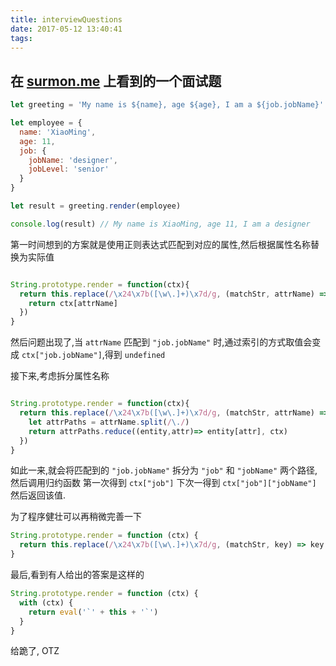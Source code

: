 ```yaml
---
title: interviewQuestions
date: 2017-05-12 13:40:41
tags:
---
```


## 在 [surmon.me](https://surmon.me/) 上看到的一个面试题

```javascript
let greeting = 'My name is ${name}, age ${age}, I am a ${job.jobName}'

let employee = {
  name: 'XiaoMing',
  age: 11,
  job: {
    jobName: 'designer',
    jobLevel: 'senior'
  }
}

let result = greeting.render(employee)

console.log(result) // My name is XiaoMing, age 11, I am a designer

```

第一时间想到的方案就是使用正则表达式匹配到对应的属性,然后根据属性名称替换为实际值


```javascript

String.prototype.render = function(ctx){
  return this.replace(/\x24\x7b([\w\.]+)\x7d/g, (matchStr, attrName) => {
    return ctx[attrName]
  })
}

```

然后问题出现了,当 `attrName` 匹配到 `"job.jobName"` 时,通过索引的方式取值会变成 `ctx["job.jobName"]`,得到 `undefined`

接下来,考虑拆分属性名称

```javascript

String.prototype.render = function(ctx){
  return this.replace(/\x24\x7b([\w\.]+)\x7d/g, (matchStr, attrName) => {
    let attrPaths = attrName.split(/\./)
    return attrPaths.reduce((entity,attr)=> entity[attr], ctx)
  })
}

```

如此一来,就会将匹配到的 `"job.jobName"` 拆分为 `"job"` 和 `"jobName"` 两个路径,然后调用归约函数 第一次得到 `ctx["job"]` 下次一得到 `ctx["job"]["jobName"]` 然后返回该值.

为了程序健壮可以再稍微完善一下
```javascript
String.prototype.render = function (ctx) {
  return this.replace(/\x24\x7b([\w\.]+)\x7d/g, (matchStr, key) => key.split('\.').reduce((obj, attr) => (obj||{})[attr], ctx) || matchStr)
}
```

最后,看到有人给出的答案是这样的

```javascript
String.prototype.render = function (ctx) {
  with (ctx) {
    return eval('`' + this + '`')
  }
}
```

给跪了, OTZ
